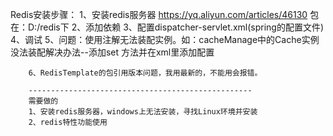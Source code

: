 Redis安装步骤：
		1、安装redis服务器  https://yq.aliyun.com/articles/46130
		包在：D:/redis下
		2、添加依赖
		3、配置dispatcher-servlet.xml(spring的配置文件)
		4、调试
		5、问题：使用注解无法装配实例。如：cacheManage中的Cache实例没法装配解决办法--添加set 方法并在xml里添加配置
		
		6、RedisTemplate的包引用版本问题，我用最新的，不能用会报错。 
		
		--------------------------------------------------
		需要做的
		1、安装redis服务器，windows上无法安装，寻找Linux环境并安装
		2、redis特性功能使用